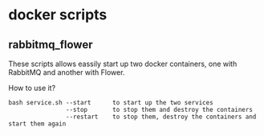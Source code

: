 docker scripts
==============

rabbitmq_flower
---------------

These scripts allows eassily start up two docker containers, one with RabbitMQ and another with Flower.

How to use it?

```
bash service.sh --start      to start up the two services
                --stop       to stop them and destroy the containers
                --restart    to stop them, destroy the containers and start them again
```
